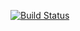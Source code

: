 [![Build Status](https://travis-ci.org/jokio/graph.svg?branch=master)](https://travis-ci.org/jokio/graph)